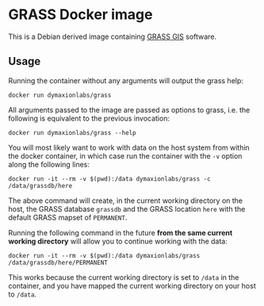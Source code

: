 # GRASS Docker image

This is a Debian derived image containing [GRASS GIS](http://grass.osgeo.org/)
software.

## Usage

Running the container without any arguments will output the grass help:

    docker run dymaxionlabs/grass

All arguments passed to the image are passed as options to grass, i.e. the
following is equivalent to the previous invocation:

    docker run dymaxionlabs/grass --help

You will most likely want to work with data on the host system from within the
docker container, in which case run the container with the `-v` option along
the following lines:

    docker run -it --rm -v $(pwd):/data dymaxionlabs/grass -c /data/grassdb/here

The above command will create, in the current working directory on the host,
the GRASS database `grassdb` and the GRASS location `here` with the default
GRASS mapset of `PERMANENT`.

Running the following command in the future **from the same current working
directory** will allow you to continue working with the data:

    docker run -it --rm -v $(pwd):/data dymaxionlabs/grass /data/grassdb/here/PERMANENT

This works because the current working directory is set to `/data` in the
container, and you have mapped the current working directory on your host to
`/data`.
